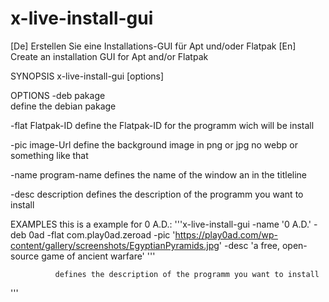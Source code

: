 # x-live-install-gui
  [De] Erstellen Sie eine Installations-GUI für Apt und/oder Flatpak  [En] Create an installation GUI for Apt and/or Flatpak

SYNOPSIS
       x-live-install-gui [options]

OPTIONS
-deb pakage
<br>define the debian pakage
    
-flat Flatpak-ID
define the Flatpak-ID for the programm wich will be install
    
-pic image-Url
define the background image in png or jpg no webp or  something like that

-name program-name
    defines the name of the window an in the titleline

-desc description
    defines the description of the programm you want to install


EXAMPLES
       this is a example for 0 A.D.:
'''x-live-install-gui -name '0 A.D.' -deb 0ad -flat com.play0ad.zeroad -pic 'https://play0ad.com/wp-content/gallery/screenshots/EgyptianPyramids.jpg' -desc 'a free, open-source game of ancient warfare'
'''



              defines the description of the programm you want to install
'''

